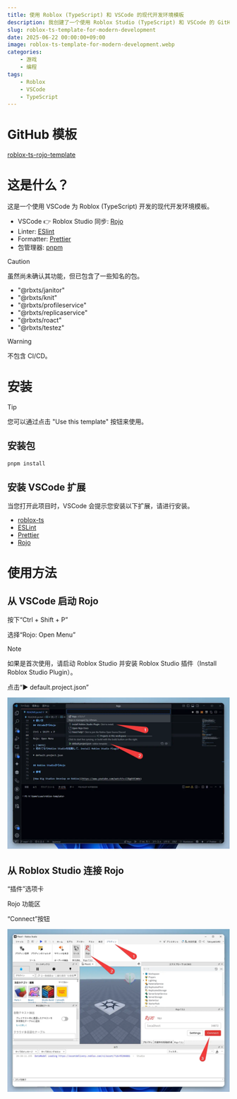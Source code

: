 ```yaml
---
title: 使用 Roblox (TypeScript) 和 VSCode 的现代开发环境模板
description: 我创建了一个使用 Roblox Studio (TypeScript) 和 VSCode 的 GitHub 模板，集成了 ESLint Linter、Prettier Formatter 和 pnpm 包管理器。
slug: roblox-ts-template-for-modern-development
date: 2025-06-22 00:00:00+09:00
image: roblox-ts-template-for-modern-development.webp
categories:
    - 游戏
    - 编程
tags:
    - Roblox
    - VSCode
    - TypeScript
---
```


# GitHub 模板

[roblox-ts-rojo-template](https://github.com/takoyakisoft/roblox-ts-rojo-template)

# 这是什么？

这是一个使用 VSCode 为 Roblox (TypeScript) 开发的现代开发环境模板。

- VSCode 👉 Roblox Studio 同步: [Rojo](https://github.com/rojo-rbx/rojo)
- Linter: [ESlint](https://github.com/eslint/eslint)
- Formatter: [Prettier](https://github.com/prettier/prettier)
- 包管理器: [pnpm](https://github.com/pnpm/pnpm)

> [!CAUTION]
> 虽然尚未确认其功能，但已包含了一些知名的包。

- "@rbxts/janitor"
- "@rbxts/knit"
- "@rbxts/profileservice"
- "@rbxts/replicaservice"
- "@rbxts/roact"
- "@rbxts/testez"

> [!WARNING]
> 不包含 CI/CD。

# 安装

> [!TIP]
> 您可以通过点击 "Use this template" 按钮来使用。

## 安装包

```bash
pnpm install
```

## 安装 VSCode 扩展

当您打开此项目时，VSCode 会提示您安装以下扩展，请进行安装。

- [roblox-ts](https://marketplace.visualstudio.com/items?itemName=Roblox-TS.vscode-roblox-ts)
- [ESLint](https://marketplace.visualstudio.com/items?itemName=dbaeumer.vscode-eslint)
- [Prettier](https://marketplace.visualstudio.com/items?itemName=esbenp.prettier-vscode)
- [Rojo](https://marketplace.visualstudio.com/items?itemName=evaera.vscode-rojo)


# 使用方法

## 从 VSCode 启动 Rojo

按下“Ctrl + Shift + P”

选择“Rojo: Open Menu”

> [!NOTE]
> 如果是首次使用，请启动 Roblox Studio 并安装 Roblox Studio 插件（Install Roblox Studio Plugin）。

点击“▶ default.project.json”

![从VSCode启动Rojo的方法](Code_m5RjRhSECe.webp)

## 从 Roblox Studio 连接 Rojo

“插件”选项卡

Rojo 功能区

“Connect”按钮

![从Roblox Studio连接Rojo的方法](roblox-ts-template-for-modern-development.webp)
